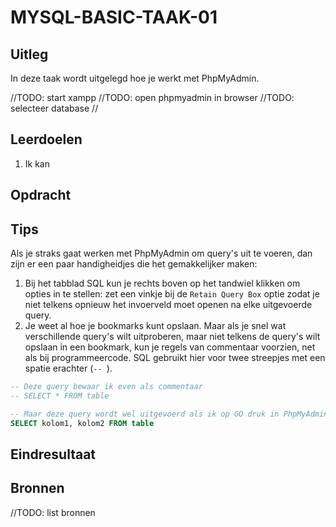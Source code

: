 # MYSQL-BASIC-TAAK-01

## Uitleg

In deze taak wordt uitgelegd hoe je werkt met PhpMyAdmin.

//TODO: start xampp
//TODO: open phpmyadmin in browser
//TODO: selecteer database
//

## Leerdoelen

1. Ik kan 

## Opdracht




## Tips

Als je straks gaat werken met PhpMyAdmin om query's uit te voeren, dan zijn er een paar handigheidjes die het gemakkelijker maken:  
1. Bij het tabblad SQL kun je rechts boven op het tandwiel klikken om opties in te stellen: zet een vinkje bij de `Retain Query Box` optie zodat je niet telkens opnieuw het invoerveld moet openen na elke uitgevoerde query.
2. Je weet al hoe je bookmarks kunt opslaan. Maar als je snel wat verschillende query's wilt uitproberen, maar niet telkens de query's wilt opslaan in een bookmark, kun je regels van commentaar voorzien, net als bij programmeercode. SQL gebruikt hier voor twee streepjes met een spatie erachter (`-- `).
```SQL
-- Deze query bewaar ik even als commentaar 
-- SELECT * FROM table

-- Maar deze query wordt wel uitgevoerd als ik op GO druk in PhpMyAdmin
SELECT kolom1, kolom2 FROM table
```

## Eindresultaat

## Bronnen

//TODO: list bronnen
